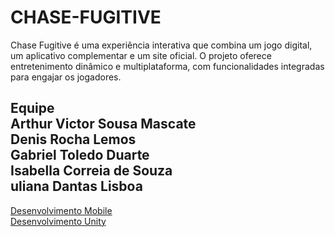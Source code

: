 # CHASE-FUGITIVE
Chase Fugitive é uma experiência interativa que combina um jogo digital, um aplicativo complementar e um site oficial. O projeto oferece entretenimento dinâmico e multiplataforma, com funcionalidades integradas para engajar os jogadores.


## Equipe<br>Arthur Victor Sousa Mascate<br>Denis Rocha Lemos<br>Gabriel Toledo Duarte<br>Isabella Correia de Souza<br>uliana Dantas Lisboa

<a href="https://github.com/Denis-Rocha/CHASE-FUGITIVE/wiki/Desenvolvimento-Mobile">Desenvolvimento Mobile</a> <br>
<a href="https://github.com/Denis-Rocha/CHASE-FUGITIVE/wiki/Desenvolvimento-Unity">Desenvolvimento Unity</a> <br>

